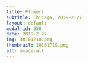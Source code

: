 ```yaml
---
title: Flowers
subtitle: Chicago, 2019-2-27
layout: default
modal-id: 558
date: 2019-2-27
img: 10101710.png
thumbnail: 10101710.png
alt: image-alt
---
```

